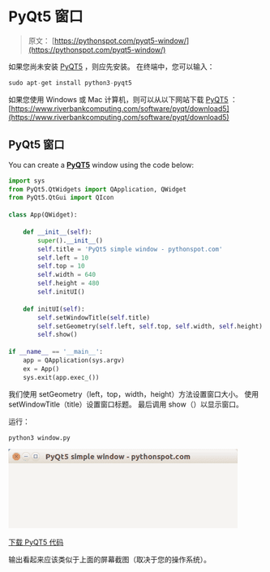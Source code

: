 # PyQt5 窗口

> 原文： [https://pythonspot.com/pyqt5-window/](https://pythonspot.com/pyqt5-window/)

如果您尚未安装 [PyQT5](https://pythonspot.com/pyqt5/) ，则应先安装。 在终端中，您可以输入：

```py
sudo apt-get install python3-pyqt5

```

如果您使用 Windows 或 Mac 计算机，则可以从以下网站下载 [PyQT5](https://pythonspot.com/pyqt5/) ： [https://www.riverbankcomputing.com/software/pyqt/download5](https://www.riverbankcomputing.com/software/pyqt/download5)

## PyQt5 窗口

You can create a **[PyQT5](https://pythonspot.com/pyqt5/)** window using the code below:

```py
import sys
from PyQt5.QtWidgets import QApplication, QWidget
from PyQt5.QtGui import QIcon

class App(QWidget):

    def __init__(self):
        super().__init__()
        self.title = 'PyQt5 simple window - pythonspot.com'
        self.left = 10
        self.top = 10
        self.width = 640
        self.height = 480
        self.initUI()

    def initUI(self):
        self.setWindowTitle(self.title)
        self.setGeometry(self.left, self.top, self.width, self.height)
        self.show()

if __name__ == '__main__':
    app = QApplication(sys.argv)
    ex = App()
    sys.exit(app.exec_())

```

我们使用 setGeometry（left，top，width，height）方法设置窗口大小。 使用 setWindowTitle（title）设置窗口标题。 最后调用 show（）以显示窗口。

运行：

```py
python3 window.py

```

![pyqt5-window](img/4759d47def6e28610123bd8cc0a9a6bf.jpg)

[下载 PyQT5 代码](https://pythonspot.com/download-pyqt5-examples/)

输出看起来应该类似于上面的屏幕截图（取决于您的操作系统）。